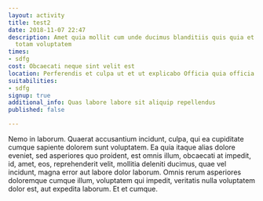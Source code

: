 ```yaml
---
layout: activity
title: test2
date: 2018-11-07 22:47
description: Amet quia mollit cum unde ducimus blanditiis quis quia et autem soluta
  totam voluptatem
times:
- sdfg
cost: Obcaecati neque sint velit est
location: Perferendis et culpa ut et ut explicabo Officia quia officia ut qui
suitabilities:
- sdfg
signup: true
additional_info: Quas labore labore sit aliquip repellendus
published: false

---
```

Nemo in laborum. Quaerat accusantium incidunt, culpa, qui ea cupiditate cumque sapiente dolorem sunt voluptatem. Ea quia itaque alias dolore eveniet, sed asperiores quo proident, est omnis illum, obcaecati at impedit, id, amet, eos, reprehenderit velit, mollitia deleniti ducimus, quae vel incidunt, magna error aut labore dolor laborum. Omnis rerum asperiores doloremque cumque illum, voluptatem qui impedit, veritatis nulla voluptatem dolor est, aut expedita laborum. Et et cumque.